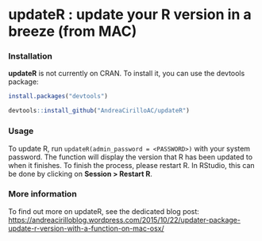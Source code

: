 
updateR : update your R version in a breeze (from MAC)
======================================================

### Installation

**updateR** is not currently on CRAN. To install it, you can use the devtools package:

``` r
install.packages("devtools")

devtools::install_github("AndreaCirilloAC/updateR")
```

### Usage

To update R, run `updateR(admin_password = <PASSWORD>)` with your system password. The function will display the version that R has been updated to when it finishes. To finish the process, please restart R. In RStudio, this can be done by clicking on **Session &gt; Restart R**.

### More information

To find out more on updateR, see the dedicated blog post: <https://andreacirilloblog.wordpress.com/2015/10/22/updater-package-update-r-version-with-a-function-on-mac-osx/>
